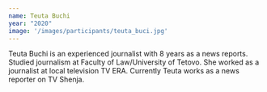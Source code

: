 ```yaml
---
name: Teuta Buchi
year: "2020"
image: '/images/participants/teuta_buci.jpg'
---
```


Teuta Buchi is an experienced journalist  with 8 years as a news reports. Studied journalism at Faculty of Law/University of Tetovo. She worked as a journalist at local television TV ERA. Currently Teuta works as a news reporter on TV Shenja.